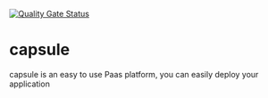 [![Quality Gate Status](https://sonarcloud.io/api/project_badges/measure?project=capsuleappcyou_capsule&metric=alert_status)](https://sonarcloud.io/summary/new_code?id=capsuleappcyou_capsule)
# capsule

capsule is an easy to use Paas platform, you can easily deploy your application
